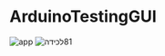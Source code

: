 # ArduinoTestingGUI
![app](https://user-images.githubusercontent.com/43569659/162611769-5232ccbf-91d0-4117-b1cb-1fd704a775d0.png)
![‏‏81לכידה](https://user-images.githubusercontent.com/43569659/162611631-07f0bfe4-81d4-44a0-86f4-434b5e7c0235.PNG)
